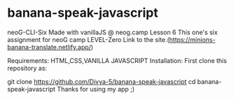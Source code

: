 # banana-speak-javascript
neoG-CLI-Six
Made with vanillaJS @ neog.camp Lesson 6
This one's six assignment for neoG camp LEVEL-Zero
Link to the site.(https://minions-banana-translate.netlify.app/)

Requirements:
HTML,CSS,VANILLA JAVASCRIPT
Installation:
First clone this repository as:

git clone https://github.com/Divya-5/banana-speak-javascript
cd banana-speak-javascript
Thanks for using my app ;)

